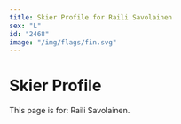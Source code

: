 ```yaml
---
title: Skier Profile for Raili Savolainen
sex: "L"
id: "2468"
image: "/img/flags/fin.svg" 
---
```


# Skier Profile

This page is for: Raili Savolainen.
    